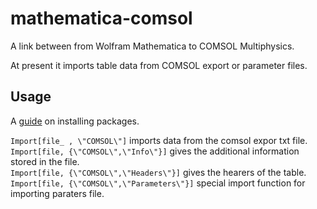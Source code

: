 mathematica-comsol
==================

A link between from Wolfram Mathematica to COMSOL Multiphysics.

At present it imports table data from COMSOL export or parameter files.

## Usage

A [guide](http://mathematica.stackexchange.com/questions/669/how-to-install-packages) on installing packages.

`Import[file_ , \"COMSOL\"]` imports data from the comsol expor txt file.  
`Import[file, {\"COMSOL\",\"Info\"}]` gives the additional information stored in the file.  
`Import[file, {\"COMSOL\",\"Headers\"}]` gives the hearers of the table.  
`Import[file, {\"COMSOL\",\"Parameters\"}]` special import function for importing paraters file.
